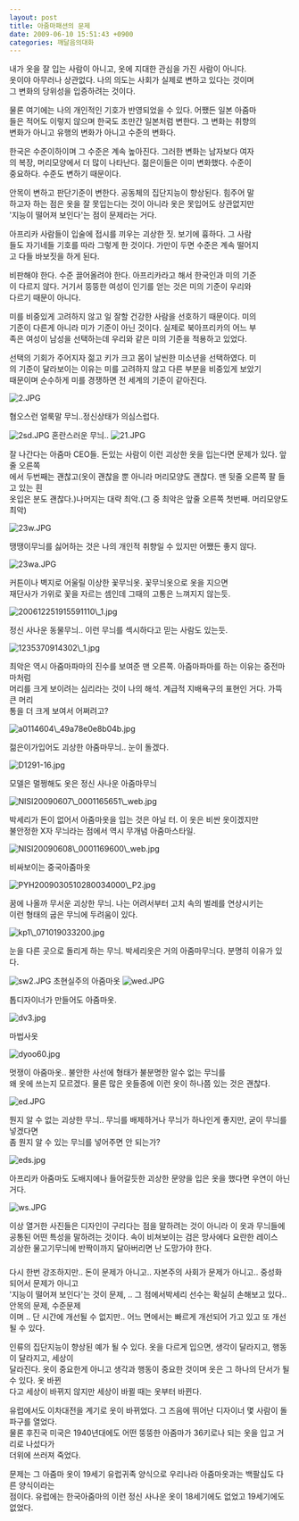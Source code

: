 ```yaml
---
layout: post
title: 아줌마패션의 문제
date: 2009-06-10 15:51:43 +0900
categories: 깨달음의대화
---
```

내가 옷을 잘 입는 사람이 아니고, 옷에 지대한 관심을 가진 사람이 아니다.  
옷이야 아무러나 상관없다. 나의 의도는 사회가 실제로 변하고 있다는 것이며   
그 변화의 당위성을 입증하려는 것이다. 

물론 여기에는 나의 개인적인 기호가 반영되었을 수 있다. 어쨌든 일본 아줌마  
들은 적어도 이렇지 않으며 한국도 조만간 일본처럼 변한다. 그 변화는 취향의   
변화가 아니고 유행의 변화가 아니고 수준의 변화다.

한국은 수준이하이며 그 수준은 계속 높아진다. 그러한 변화는 남자보다 여자  
의 복장, 머리모양에서 더 많이 나타난다. 젊은이들은 이미 변화했다. 수준이  
중요하다. 수준도 변하기 때문이다.

안목이 변하고 판단기준이 변한다. 공동체의 집단지능이 향상된다. 힘주어 말  
하고자 하는 점은 옷을 잘 못입는다는 것이 아니라 옷은 못입어도 상관없지만  
'지능이 떨어져 보인다'는 점이 문제라는 거다. 

아프리카 사람들이 입술에 접시를 끼우는 괴상한 짓. 보기에 흉하다. 그 사람  
들도 자기네들 기호를 따라 그렇게 한 것이다. 가만이 두면 수준은 계속 떨어지  
고 다들 바보짓을 하게 된다. 

비판해야 한다. 수준 끌어올려야 한다. 아프리카라고 해서 한국인과 미의 기준  
이 다르지 않다. 거기서 뚱뚱한 여성이 인기를 얻는 것은 미의 기준이 우리와   
다르기 때문이 아니다. 

미를 비중있게 고려하지 않고 일 잘할 건강한 사람을 선호하기 때문이다. 미의  
기준이 다른게 아니라 미가 기준이 아닌 것이다. 실제로 북아프리카의 어느 부  
족은 여성이 남성을 선택하는데 우리와 같은 미의 기준을 적용하고 있었다. 

선택의 기회가 주어지자 젊고 키가 크고 몸이 날씬한 미소년을 선택하였다. 미  
의 기준이 달라보이는 이유는 미를 고려하지 않고 다른 부분을 비중있게 보았기  
때문이며 순수하게 미를 경쟁하면 전 세계의 기준이 같아진다.  
  
<IMG alt=2.JPG src="files/attach/images/198/846/033/2.JPG" >  
  
혐오스런 얼룩말 무늬..정신상태가 의심스럽다.  
  
<IMG alt=2sd.JPG src="files/attach/images/198/846/033/2sd.JPG" >  
혼란스러운 무늬..  
  
<IMG alt=21.JPG src="files/attach/images/198/846/033/21.JPG" >  
  
잘 나간다는 아줌마 CEO들. 돈있는 사람이 이런 괴상한 옷을 입는다면 문제가 있다. 앞줄 오른쪽  
에서 두번째는 괜찮고(옷이 괜찮을 뿐 아니라 머리모양도 괜찮다. 맨 뒷줄 오른쪽 팔 들고 있는 흰  
옷입은 분도 괜찮다.)나머지는 대략 최악.(그 중 최악은 앞줄 오른쪽 첫번째. 머리모양도 최악)  
  
<IMG alt=23w.JPG src="files/attach/images/198/846/033/23w.JPG" >  
  
땡땡이무늬를 싫어하는 것은 나의 개인적 취향일 수 있지만 어쨌든 좋지 않다.  
  
<IMG alt=23wa.JPG src="files/attach/images/198/846/033/23wa.JPG" >  
  
커튼이나 벽지로 어울릴 이상한 꽃무늬옷. 꽃무늬옷으로 옷을 지으면  
재단사가 가위로 꽃을 자르는 셈인데 그때의 고통은 느껴지지 않는듯.  
  
<IMG alt=200612251915591110\_1.jpg src="files/attach/images/198/846/033/200612251915591110\_1.jpg" >  
  
정신 사나운 동물무늬.. 이런 무늬를 섹시하다고 믿는 사람도 있는듯.  
  
<IMG alt=1235370914302\_1.jpg src="files/attach/images/198/846/033/1235370914302\_1.jpg" >  
  
최악은 역시 아줌마파마의 진수를 보여준 맨 오른쪽. 아줌마파마를 하는 이유는 중전마마처럼  
머리를 크게 보이려는 심리라는 것이 나의 해석. 계급적 지배욕구의 표현인 거다. 가뜩 큰 머리  
통을 더 크게 보여서 어쩌려고?  
  
<IMG alt=a0114604\_49a78e0e8b04b.jpg src="files/attach/images/198/846/033/a0114604\_49a78e0e8b04b.jpg" >  
  
젊은이가입어도 괴상한 아줌마무늬.. 눈이 돌겠다.  
  
<IMG alt=D1291-16.jpg src="files/attach/images/198/846/033/D1291-16.jpg" >  
  
모델은 멀쩡해도 옷은 정신 사나운 아줌마무늬  
  
<IMG alt=NISI20090607\_0001165651\_web.jpg src="files/attach/images/198/846/033/NISI20090607\_0001165651\_web.jpg" >  
  
박세리가 돈이 없어서 아줌마옷을 입는 것은 아닐 터. 이 옷은 비싼 옷이겠지만  
불안정한 X자 무늬라는 점에서 역시 무개념 아줌마스타일.  
  
<IMG alt=NISI20090608\_0001169600\_web.jpg src="files/attach/images/198/846/033/NISI20090608\_0001169600\_web.jpg" >  
  
비싸보이는 중국아줌마옷  
  
<IMG alt=PYH2009030510280034000\_P2.jpg src="files/attach/images/198/846/033/PYH2009030510280034000\_P2.jpg" >  
  
꿈에 나올까 무서운 괴상한 무늬. 나는 어려서부터 고치 속의 벌레를 연상시키는   
이런 형태의 굽은 무늬에 두려움이 있다.  
  
<IMG alt=kp1\_071019033200.jpg src="files/attach/images/198/846/033/kp1\_071019033200.jpg" >  
  
눈을 다른 곳으로 돌리게 하는 무늬. 박세리옷은 거의 아줌마무늬다. 분명히 이유가 있다.  
  
<IMG alt=sw2.JPG src="files/attach/images/198/846/033/sw2.JPG" >  
초현실주의 아줌마옷  
  
<IMG alt=wed.JPG src="files/attach/images/198/846/033/wed.JPG" >  
  
톱디자이너가 만들어도 아줌마옷.  
  
<IMG alt=dv3.jpg src="files/attach/images/198/846/033/dv3.jpg" >  
  
마법사옷  
  
<IMG alt=dyoo60.jpg src="files/attach/images/198/846/033/dyoo60.jpg" >  
  
멋쟁이 아줌마옷.. 불안한 사선에 형태가 불분명한 알수 없는 무늬를   
왜 옷에 쓰는지 모르겠다. 물론 많은 옷들중에 이런 옷이 하나쯤 있는 것은 괜찮다.  
  
<IMG alt=ed.JPG src="files/attach/images/198/846/033/ed.JPG" >  
  
뭔지 알 수 없는 괴상한 무늬.. 무늬를 배제하거나 무늬가 하나인게 좋지만, 굳이 무늬를 넣겠다면  
좀 뭔지 알 수 있는 무늬를 넣어주면 안 되는가?  
  
<IMG alt=eds.jpg src="files/attach/images/198/846/033/eds.jpg" >  
  
아프리카 아줌마도 도배지에나 들어갈듯한 괴상한 문양을 입은 옷을 했다면 우연이 아닌 거다.  
  
<IMG alt=ws.JPG src="files/attach/images/198/846/033/ws.JPG" >  
  
  
이상 열거한 사진들은 디자인이 구리다는 점을 말하려는 것이 아니라 이 옷과 무늬들에  
공통된 어떤 특성을 말하려는 것이다. 속이 비쳐보이는 검은 망사에다 요란한 레이스   
괴상한 물고기무늬에 반짝이까지 달아버리면 난 도망가야 한다.  
  
###  
  
다시 한번 강조하지만.. 돈이 문제가 아니고.. 자본주의 사회가 문제가 아니고.. 중성화 되어서 문제가 아니고  
'지능이 떨어져 보인다'는 것이 문제, .. 그 점에서박세리 선수는 확실히 손해보고 있다.. 안목의 문제, 수준문제  
이며 .. 단 시간에 개선될 수 없지만.. 어느 면에서는 빠르게 개선되어 가고 있고 또 개선될 수 있다.  
  
인류의 집단지능이 향상된 예가 될 수 있다. 옷을 다르게 입으면, 생각이 달라지고, 행동이 달라지고, 세상이   
달라진다. 옷이 중요한게 아니고 생각과 행동이 중요한 것이며 옷은 그 하나의 단서가 될 수 있다. 옷 바뀐  
다고 세상이 바뀌지 않지만 세상이 바뀔 때는 옷부터 바뀐다.   
  
유럽에서도 이차대전을 계기로 옷이 바뀌었다. 그 즈음에 뛰어난 디자이너 몇 사람이 돌파구를 열었다.  
물론 후진국 미국은 1940년대에도 어떤 뚱뚱한 아줌마가 36키로나 되는 옷을 입고 거리로 나섰다가  
더위에 쓰러져 죽었다.   
  
문제는 그 아줌마 옷이 19세기 유럽귀족 양식으로 우리나라 아줌마옷과는 백팔십도 다른 양식이라는   
점이다. 유럽에는 한국아줌마의 이런 정신 사나운 옷이 18세기에도 없었고 19세기에도 없었다.
